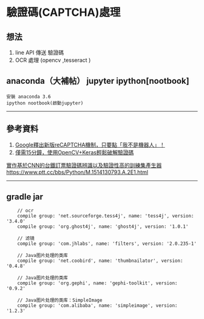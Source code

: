 # 驗證碼(CAPTCHA)處理



## 想法
1. line API 傳送 驗證碼
2. OCR 處理 (opencv ,tesseract )



## anaconda（大補帖） jupyter ipython[nootbook] 


```
安裝 anaconda 3.6
ipython nootbook(啟動jupyter)
```





---

## 參考資料 

1. [Google釋出新版reCAPTCHA機制，只要點「我不是機器人」！](https://www.ithome.com.tw/news/92757)
2. [僅需15分鐘，使用OpenCV+Keras輕鬆破解驗證碼](https://itw01.com/24OMEZO.html)




[實作基於CNN的台鐵訂票驗證碼辨識以及驗證性高的訓練集產生器](https://github.com/JasonLiTW/simple-railway-captcha-solver)
https://www.ptt.cc/bbs/Python/M.1514130793.A.2E1.html





---


## gradle jar

```
    // ocr
    compile group: 'net.sourceforge.tess4j', name: 'tess4j', version: '3.4.0'
    compile group: 'org.ghost4j', name: 'ghost4j', version: '1.0.1'

    // 滤镜
    compile group: 'com.jhlabs', name: 'filters', version: '2.0.235-1'

    // Java图片处理的类库
    compile group: 'net.coobird', name: 'thumbnailator', version: '0.4.8'

    // Java图片处理的类库
    compile group: 'org.gephi', name: 'gephi-toolkit', version: '0.9.2'

    // Java图片处理的类库：SimpleImage
    compile group: 'com.alibaba', name: 'simpleimage', version: '1.2.3'
```